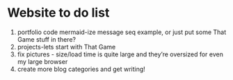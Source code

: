 # Website to do list

1. portfolio code mermaid-ize message seq example, or just put some That Game stuff in there?
2. projects-lets start with That Game
3. fix pictures - size/load time is quite large and they’re oversized for even my large browser
4. create more blog categories and get writing!